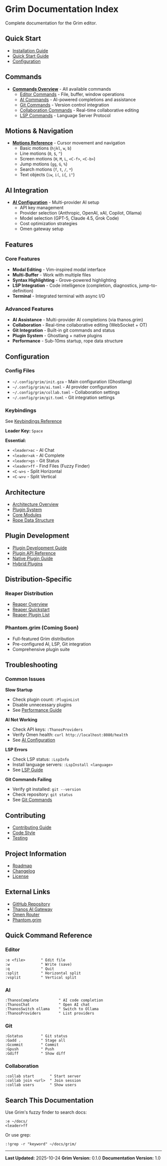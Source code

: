 # Grim Documentation Index

Complete documentation for the Grim editor.

## Quick Start

- [Installation Guide](../INSTALL.md)
- [Quick Start Guide](../README.md)
- [Configuration](configuration.md)

## Commands

- **[Commands Overview](commands/README.md)** - All available commands
  - [Editor Commands](commands/editor.md) - File, buffer, window operations
  - [AI Commands](commands/ai.md) - AI-powered completions and assistance
  - [Git Commands](commands/git.md) - Version control integration
  - [Collaboration Commands](commands/collaboration.md) - Real-time collaborative editing
  - [LSP Commands](commands/lsp.md) - Language Server Protocol

## Motions & Navigation

- **[Motions Reference](motions/README.md)** - Cursor movement and navigation
  - Basic motions (`hjkl`, `w`, `b`)
  - Line motions (`0`, `$`, `^`)
  - Screen motions (`H`, `M`, `L`, `<C-f>`, `<C-b>`)
  - Jump motions (`gg`, `G`, `%`)
  - Search motions (`f`, `t`, `/`, `*`)
  - Text objects (`iw`, `i(`, `i{`, `i"`)

## AI Integration

- **[AI Configuration](AI_CONFIGURATION.md)** - Multi-provider AI setup
  - API key management
  - Provider selection (Anthropic, OpenAI, xAI, Copilot, Ollama)
  - Model selection (GPT-5, Claude 4.5, Grok Code)
  - Cost optimization strategies
  - Omen gateway setup

## Features

### Core Features
- **Modal Editing** - Vim-inspired modal interface
- **Multi-Buffer** - Work with multiple files
- **Syntax Highlighting** - Grove-powered highlighting
- **LSP Integration** - Code intelligence (completion, diagnostics, jump-to-definition)
- **Terminal** - Integrated terminal with async I/O

### Advanced Features
- **AI Assistance** - Multi-provider AI completions (via thanos.grim)
- **Collaboration** - Real-time collaborative editing (WebSocket + OT)
- **Git Integration** - Built-in git commands and status
- **Plugin System** - Ghostlang + native plugins
- **Performance** - Sub-10ms startup, rope data structure

## Configuration

### Config Files
- `~/.config/grim/init.gza` - Main configuration (Ghostlang)
- `~/.config/grim/ai.toml` - AI provider configuration
- `~/.config/grim/collab.toml` - Collaboration settings
- `~/.config/grim/git.toml` - Git integration settings

### Keybindings
See [Keybindings Reference](keybindings.md)

**Leader Key:** `Space`

**Essential:**
- `<leader>ac` - AI Chat
- `<leader>ak` - AI Complete
- `<leader>gs` - Git Status
- `<leader>ff` - Find Files (Fuzzy Finder)
- `<C-w>s` - Split Horizontal
- `<C-w>v` - Split Vertical

## Architecture

- [Architecture Overview](architecture.md)
- [Plugin System](PLUGIN_DEVELOPMENT_GUIDE.md)
- [Core Modules](GRIM_MODULES_REFERENCE.md)
- [Rope Data Structure](core-rope.md)

## Plugin Development

- [Plugin Development Guide](PLUGIN_DEVELOPMENT_GUIDE.md)
- [Plugin API Reference](plugin-api.md)
- [Native Plugin Guide](native-plugins.md)
- [Hybrid Plugins](hybrid-plugins.md)

## Distribution-Specific

### Reaper Distribution
- [Reaper Overview](../reaper/README.md)
- [Reaper Quickstart](../reaper/QUICKSTART.md)
- [Reaper Plugin List](../reaper/docs/plugins/README.md)

### Phantom.grim (Coming Soon)
- Full-featured Grim distribution
- Pre-configured AI, LSP, Git integration
- Comprehensive plugin suite

## Troubleshooting

### Common Issues

**Slow Startup**
- Check plugin count: `:PluginList`
- Disable unnecessary plugins
- See [Performance Guide](performance.md)

**AI Not Working**
- Check API keys: `:ThanosProviders`
- Verify Omen health: `curl http://localhost:8080/health`
- See [AI Configuration](AI_CONFIGURATION.md)

**LSP Errors**
- Check LSP status: `:LspInfo`
- Install language servers: `:LspInstall <language>`
- See [LSP Guide](lsp.md)

**Git Commands Failing**
- Verify git installed: `git --version`
- Check repository: `git status`
- See [Git Commands](commands/git.md)

## Contributing

- [Contributing Guide](../CONTRIBUTING.md)
- [Code Style](code-style.md)
- [Testing](testing.md)

## Project Information

- [Roadmap](../STATUS.md)
- [Changelog](../CHANGELOG.md)
- [License](../LICENSE)

## External Links

- [GitHub Repository](https://github.com/ghostkellz/grim)
- [Thanos AI Gateway](https://github.com/ghostkellz/thanos)
- [Omen Router](https://github.com/ghostkellz/omen)
- [Phantom.grim](https://github.com/ghostkellz/phantom.grim)

## Quick Command Reference

### Editor
```vim
:e <file>       " Edit file
:w              " Write (save)
:q              " Quit
:split          " Horizontal split
:vsplit         " Vertical split
```

### AI
```vim
:ThanosComplete         " AI code completion
:ThanosChat             " Open AI chat
:ThanosSwitch ollama    " Switch to Ollama
:ThanosProviders        " List providers
```

### Git
```vim
:Gstatus        " Git status
:Gadd .         " Stage all
:Gcommit        " Commit
:Gpush          " Push
:Gdiff          " Show diff
```

### Collaboration
```vim
:collab start       " Start server
:collab join <url>  " Join session
:collab users       " Show users
```

## Search This Documentation

Use Grim's fuzzy finder to search docs:

```vim
:e ~/docs/
<leader>ff
```

Or use grep:

```vim
:!grep -r "keyword" ~/docs/grim/
```

---

**Last Updated:** 2025-10-24
**Grim Version:** 0.1.0
**Documentation Version:** 1.0
